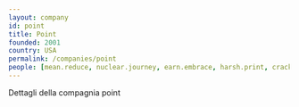 ```yaml
---
layout: company
id: point
title: Point
founded: 2001
country: USA
permalink: /companies/point
people: [mean.reduce, nuclear.journey, earn.embrace, harsh.print, crack.goat, burst.pill, bargain.win, accuse.diesel, decorate.enter]
---
```


Dettagli della compagnia point